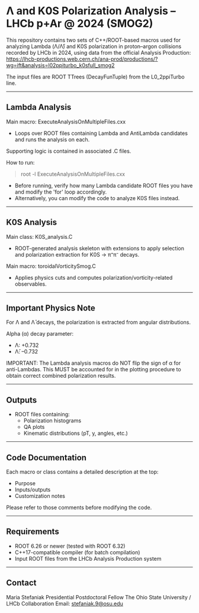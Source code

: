 Λ and K0S Polarization Analysis – LHCb p+Ar @ 2024 (SMOG2)
==========================================================

This repository contains two sets of C++/ROOT-based macros used for analyzing
Lambda (Λ/Λ̄) and K0S polarization in proton–argon collisions recorded by LHCb
in 2024, using data from the official Analysis Production:
https://lhcb-productions.web.cern.ch/ana-prod/productions/?wg=ift&analysis=l02ppiturbo_k0sfull_smog2

The input files are ROOT TTrees (DecayFunTuple) from the L0_2ppiTurbo line.

----------------------------------------------------------
Lambda Analysis
----------------------------------------------------------

Main macro: ExecuteAnalysisOnMultipleFiles.cxx
- Loops over ROOT files containing Lambda and AntiLambda candidates and runs 
  the analysis on each.

Supporting logic is contained in associated .C files.

How to run:
> root -l ExecuteAnalysisOnMultipleFiles.cxx

- Before running, verify how many Lambda candidate ROOT files you have 
  and modify the 'for' loop accordingly.
- Alternatively, you can modify the code to analyze K0S files instead.

----------------------------------------------------------
K0S Analysis
----------------------------------------------------------

Main class: K0S_analysis.C
- ROOT-generated analysis skeleton with extensions to apply selection and 
  polarization extraction for K0S → π⁺π⁻ decays.

Main macro: toroidalVorticitySmog.C
- Applies physics cuts and computes polarization/vorticity-related observables.

----------------------------------------------------------
Important Physics Note
----------------------------------------------------------

For Λ and Λ̄ decays, the polarization is extracted from angular distributions.

Alpha (α) decay parameter:
- Λ:     +0.732
- Λ̄:     –0.732

IMPORTANT:
The Lambda analysis macros do NOT flip the sign of α for anti-Lambdas.
This MUST be accounted for in the plotting procedure to obtain correct
combined polarization results.

----------------------------------------------------------
Outputs
----------------------------------------------------------

- ROOT files containing:
  - Polarization histograms
  - QA plots
  - Kinematic distributions (pT, y, angles, etc.)

----------------------------------------------------------
Code Documentation
----------------------------------------------------------

Each macro or class contains a detailed description at the top:
- Purpose
- Inputs/outputs
- Customization notes

Please refer to those comments before modifying the code.

----------------------------------------------------------
Requirements
----------------------------------------------------------

- ROOT 6.26 or newer (tested with ROOT 6.32)
- C++17-compatible compiler (for batch compilation)
- Input ROOT files from the LHCb Analysis Production system

----------------------------------------------------------
Contact
----------------------------------------------------------

Maria Stefaniak
Presidential Postdoctoral Fellow
The Ohio State University / LHCb Collaboration
Email: stefaniak.9@osu.edu
